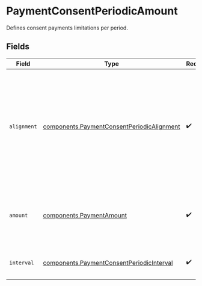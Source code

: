 # PaymentConsentPeriodicAmount

Defines consent payments limitations per period.


## Fields

| Field                                                                                                                             | Type                                                                                                                              | Required                                                                                                                          | Description                                                                                                                       |
| --------------------------------------------------------------------------------------------------------------------------------- | --------------------------------------------------------------------------------------------------------------------------------- | --------------------------------------------------------------------------------------------------------------------------------- | --------------------------------------------------------------------------------------------------------------------------------- |
| `alignment`                                                                                                                       | [components.PaymentConsentPeriodicAlignment](../../models/components/paymentconsentperiodicalignment.md)                          | :heavy_check_mark:                                                                                                                | Where the payment consent period should start.<br/><br/>`CALENDAR`: line up with a calendar.<br/><br/>`CONSENT`: on the date of consent creation. |
| `amount`                                                                                                                          | [components.PaymentAmount](../../models/components/paymentamount.md)                                                              | :heavy_check_mark:                                                                                                                | Maximum cumulative amount for all payments in the specified interval.                                                             |
| `interval`                                                                                                                        | [components.PaymentConsentPeriodicInterval](../../models/components/paymentconsentperiodicinterval.md)                            | :heavy_check_mark:                                                                                                                | Payment consent periodic interval.                                                                                                |